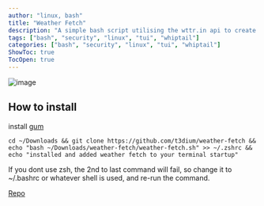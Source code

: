 ```yaml
---
author: "linux, bash"
title: "Weather Fetch"
description: "A simple bash script utilising the wttr.in api to create a neofetch but for weather."
tags: ["bash", "security", "linux", "tui", "whiptail"]
categories: ["bash", "security", "linux", "tui", "whiptail"]
ShowToc: true
TocOpen: true
---
```


![image](https://user-images.githubusercontent.com/83690012/207031953-99e67767-53af-416d-ba3c-8303440495fc.png)


## How to install

install [gum](https://github.com/charmbracelet/gum#installation)

``cd ~/Downloads && git clone https://github.com/t3dium/weather-fetch && echo "bash ~/Downloads/weather-fetch/weather-fetch.sh" >> ~/.zshrc && echo "installed and added weather fetch to your terminal startup"``

If you dont use zsh, the 2nd to last command will fail, so change it to ~/.bashrc or whatever shell is used, and re-run the command.

[Repo](https://github.com/t3dium/weather-fetch)